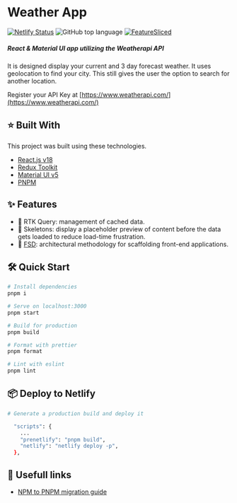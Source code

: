 # Weather App

[![Netlify Status](https://api.netlify.com/api/v1/badges/2d66c4f5-72d9-46bb-a887-e7577c903756/deploy-status)](https://app.netlify.com/sites/lustrous-bunny-0cad62/deploys)
![GitHub top language](https://img.shields.io/github/languages/top/theobroma/weather-app-fsd)
[![FeatureSliced](https://img.shields.io/badge/Powered%20by-%F0%9F%8D%B0%20Feature%20Sliced-%235c9cb5)](https://feature-sliced.design/)

##### React & Material UI app utilizing the Weatherapi API

It is designed display your current and 3 day forecast weather.
It uses geolocation to find your city. This still gives the user the option to search for another location.

Register your API Key at
[https://www.weatherapi.com/](https://www.weatherapi.com/)

## ⭐️ Built With

This project was built using these technologies.

- [React.js v18](https://reactjs.org/)
- [Redux Toolkit](https://redux-toolkit.js.org)
- [Material UI v5](https://mui.com/)
- [PNPM](https://pnpm.io/)

## ✨ Features

- 🌈 RTK Query: management of cached data.
- 💅 Skeletons: display a placeholder preview of content before the data gets loaded to reduce load-time frustration.
- 🚀 [FSD](https://feature-sliced.design/): architectural methodology for scaffolding front-end applications.

## 🛠 Quick Start

```bash
# Install dependencies
pnpm i

# Serve on localhost:3000
pnpm start

# Build for production
pnpm build

# Format with prettier
pnpm format

# Lint with eslint
pnpm lint
```

## :package: Deploy to Netlify

```bash
# Generate a production build and deploy it

  "scripts": {
    ...
    "prenetlify": "pnpm build",
    "netlify": "netlify deploy -p",
  },
```

## :link: Usefull links

- [NPM to PNPM migration guide](https://dev.to/andreychernykh/yarn-npm-to-pnpm-migration-guide-2n04)
